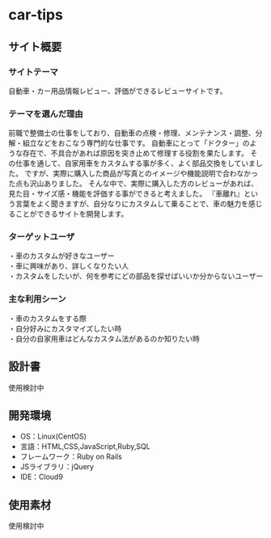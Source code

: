# car-tips

## サイト概要
### サイトテーマ
自動車・カー用品情報レビュー、評価ができるレビューサイトです。

### テーマを選んだ理由
前職で整備士の仕事をしており、自動車の点検・修理、メンテナンス・調整、分解・組立などをおこなう専門的な仕事です。
自動車にとって「ドクター」のような存在で、不具合があれば原因を突き止めて修理する役割を果たします。
その仕事を通して、自家用車をカスタムする事が多く、よく部品交換をしていました。
ですが、実際に購入した商品が写真とのイメージや機能説明で合わなかった点も沢山ありました。
そんな中で、実際に購入した方のレビューがあれば、見た目・サイズ感・機能を評価する事ができると考えました。
『車離れ』という言葉をよく聞きますが、自分なりにカスタムして乗ることで、車の魅力を感じることができるサイトを開発します。

### ターゲットユーザ
・車のカスタムが好きなユーザー<br>
・車に興味があり、詳しくなりたい人<br>
・カスタムをしたいが、何を参考にどの部品を探せばいいか分からないユーザー

### 主な利用シーン
・車のカスタムをする際<br>
・自分好みにカスタマイズしたい時<br>
・自分の自家用車はどんなカスタム法があるのか知りたい時

## 設計書
使用検討中

## 開発環境
- OS：Linux(CentOS)
- 言語：HTML,CSS,JavaScript,Ruby,SQL
- フレームワーク：Ruby on Rails
- JSライブラリ：jQuery
- IDE：Cloud9

## 使用素材
使用検討中